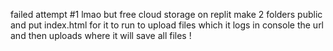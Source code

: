 failed attempt #1 lmao but free cloud storage on replit  make 2 folders public and put index.html for it to run to upload files which it logs in console the url and then uploads where it will save all files !
